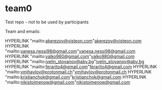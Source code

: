 # team0
Test repo - not to be used by participants

Team and emails:

HYPERLINK "mailto:akerezov@visteon.com"akerezov@visteon.com
HYPERLINK "mailto:vanesa.nessi98@gmail.com"vanesa.nessi98@gmail.com
HYPERLINK "mailto:valko980@gmail.com"valko980@gmail.com
HYPERLINK "mailto:ivelin_stoyanov@abv.bg"ivelin_stoyanov@abv.bg
HYPERLINK "mailto:ferarito4@gmail.com"ferarito4@gmail.com
HYPERLINK "mailto:vmihaylov@protonmail.ch"vmihaylov@protonmail.ch
HYPERLINK "mailto:kristianchok@gmail.com"kristianchok@gmail.com
HYPERLINK "mailto:nikistoimenow@gmail.com"nikistoimenow@gmail.com 

